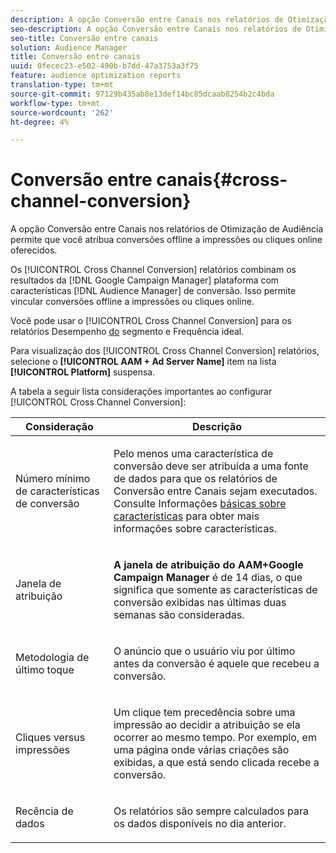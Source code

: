 ```yaml
---
description: A opção Conversão entre Canais nos relatórios de Otimização de Audiência permite que você atribua conversões offline a impressões ou cliques online oferecidos.
seo-description: A opção Conversão entre Canais nos relatórios de Otimização de Audiência permite que você atribua conversões offline a impressões ou cliques online oferecidos.
seo-title: Conversão entre canais
solution: Audience Manager
title: Conversão entre canais
uuid: 0fecec23-e502-490b-b7dd-47a3753a3f75
feature: audience optimization reports
translation-type: tm+mt
source-git-commit: 97129b435ab8e13def14bc85dcaab8254b2c4bda
workflow-type: tm+mt
source-wordcount: '262'
ht-degree: 4%

---
```



# Conversão entre canais{#cross-channel-conversion}

A opção Conversão entre Canais nos relatórios de Otimização de Audiência permite que você atribua conversões offline a impressões ou cliques online oferecidos.

Os [!UICONTROL Cross Channel Conversion] relatórios combinam os resultados da [!DNL Google Campaign Manager] plataforma com características [!DNL Audience Manager] de conversão. Isso permite vincular conversões offline a impressões ou cliques online.

Você pode usar o [!UICONTROL Cross Channel Conversion] para os relatórios Desempenho [do](../../../reporting/audience-optimization-reports/aor-advertisers/segment-performance.md) segmento e Frequência [](../../../reporting/audience-optimization-reports/aor-advertisers/optimal-frequency.md) ideal.

Para visualização dos [!UICONTROL Cross Channel Conversion] relatórios, selecione o **[!UICONTROL AAM + Ad Server Name]** item na lista **[!UICONTROL Platform]** suspensa.

A tabela a seguir lista considerações importantes ao configurar [!UICONTROL Cross Channel Conversion]:

<table id="table_62590B4AB7624B619EC9AA8FF89722C9"> 
 <thead> 
  <tr> 
   <th class="entry"> Consideração </th> 
   <th class="entry"> Descrição </th> 
  </tr> 
 </thead>
 <tbody> 
  <tr> 
   <td colname="col01"> <p>Número mínimo de características de conversão </p> </td> 
   <td colname="col1"> <p>Pelo menos uma característica de conversão deve ser atribuída a uma fonte de dados para que os relatórios de Conversão <span class="wintitle"></span> entre Canais sejam executados. Consulte Informações <a href="../../../features/traits/create-onboarded-rule-based-traits.md"> básicas sobre características</a> para obter mais informações sobre características. </p> </td> 
  </tr>
  <tr> 
   <td> <p>Janela de atribuição </p> </td> 
   <td> <p> <b><span class="uicontrol"> A janela de atribuição do AAM+Google Campaign Manager</span></b> é de 14 dias, o que significa que somente as características de conversão exibidas nas últimas duas semanas são consideradas. </p> </td> 
  </tr> 
  <tr> 
   <td> <p>Metodologia de último toque </p> </td> 
   <td> <p>O anúncio que o usuário viu por último antes da conversão é aquele que recebeu a conversão. </p> </td> 
  </tr> 
  <tr> 
   <td> <p>Cliques versus impressões </p> </td> 
   <td> <p>Um clique tem precedência sobre uma impressão ao decidir a atribuição se ela ocorrer ao mesmo tempo. Por exemplo, em uma página onde várias criações são exibidas, a que está sendo clicada recebe a conversão. </p> </td> 
  </tr> 
  <tr> 
   <td> <p>Recência de dados </p> </td> 
   <td> <p>Os relatórios são sempre calculados para os dados disponíveis no dia anterior. </p> </td> 
  </tr> 
 </tbody> 
</table>
